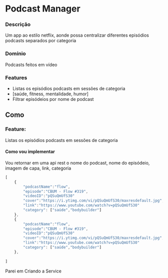 # Podcast Manager

### Descrição
Um app ao estilo netflix, aonde possa centralizar diferentes episódios podcasts separados por categoria

### Domínio
Podcasts feitos em vídeo

### Features
- Listas os episódios podcasts em sessões de categoria
- [saúde, fitness, mentalidade, humor]
- Filtrar episódeios por nome de podcast

## Como

### Feature:
Listas os episódios podcasts em sessões de categoria

#### Como vou implementar
Vou retornar em uma api rest o nome do podcast, nome do episódeio, imagem de capa, link, categoria

```js
[
    {
        "podcastName":"flow",
        "episode":"CBUM - Flow #319",
        "videoID":"pQSuQmUfS30"
        "cover":"https://i.ytimg.com/vi/pQSuQmUfS30/maxresdefault.jpg",
        "link":"https://www.youtube.com/watch?v=pQSuQmUfS30"
        "category": ["saúde","bodybuilder"]
    },
    {
        "podcastName":"flow",
        "episode":"CBUM - Flow #319",
        "videoID":"pQSuQmUfS30"
        "cover":"https://i.ytimg.com/vi/pQSuQmUfS30/maxresdefault.jpg",
        "link":"https://www.youtube.com/watch?v=pQSuQmUfS30"
        "category": ["saúde","bodybuilder"]
    },
    
]
```


Parei em Criando a Service